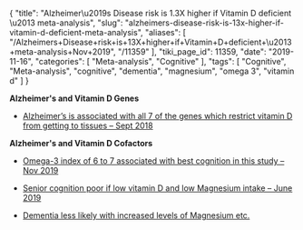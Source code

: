 {
    "title": "Alzheimer\u2019s Disease risk is 1.3X higher if Vitamin D deficient \u2013 meta-analysis",
    "slug": "alzheimers-disease-risk-is-13x-higher-if-vitamin-d-deficient-meta-analysis",
    "aliases": [
        "/Alzheimers+Disease+risk+is+13X+higher+if+Vitamin+D+deficient+\u2013+meta-analysis+Nov+2019",
        "/11359"
    ],
    "tiki_page_id": 11359,
    "date": "2019-11-16",
    "categories": [
        "Meta-analysis",
        "Cognitive"
    ],
    "tags": [
        "Cognitive",
        "Meta-analysis",
        "cognitive",
        "dementia",
        "magnesium",
        "omega 3",
        "vitamin d"
    ]
}


**Alzheimer's  and Vitamin D Genes** 

* [Alzheimer’s is associated with all 7 of the genes which restrict vitamin D from getting to tissues – Sept 2018](/posts/alzheimers-is-associated-with-all-7-of-the-genes-which-restrict-vitamin-d-from-getting-to-tissues)

 **Alzheimer's  and Vitamin D Cofactors** 

* [Omega-3 index of 6 to 7 associated with best cognition in this study – Nov 2019](/posts/omega-3-index-of-6-to-7-associated-with-best-cognition-in-this-study)

* [Senior cognition poor if low vitamin D and low Magnesium intake – June 2019](/posts/senior-cognition-poor-if-low-vitamin-d-and-low-magnesium-intake)

* [Dementia less likely with increased levels of Magnesium etc.](/posts/dementia-less-likely-with-increased-levels-of-magnesium-etc)
